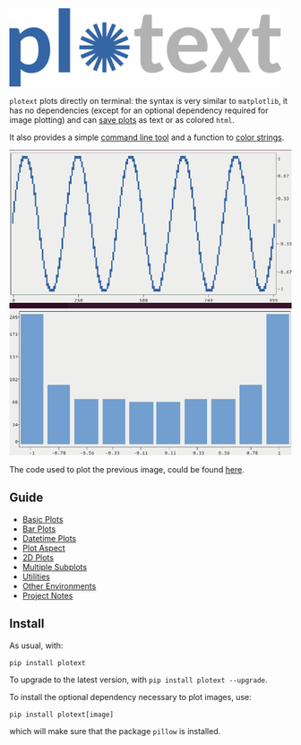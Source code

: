 <p align="left">  <img src="https://raw.githubusercontent.com/piccolomo/plotext/master/images/logo.png" /></p>

`plotext` plots directly on terminal: the syntax is very similar to `matplotlib`, it has no dependencies (except for an optional dependency required for image plotting) and can [save plots](https://github.com/piccolomo/plotext/blob/master/readme/utilities.md#other-functions) as text or as colored `html`.

It also provides a simple [command line tool](https://github.com/piccolomo/plotext/blob/master/readme/utilities.md#command-line-tool) and a function to [color strings](https://github.com/piccolomo/plotext/blob/master/readme/utilities.md#colorized-text).

![example](https://raw.githubusercontent.com/piccolomo/plotext/master/images/subplots.png)

The code used to plot the previous image, could be found [here](https://github.com/piccolomo/plotext/blob/master/readme/subplots.md).


## Guide

- [Basic Plots](https://github.com/piccolomo/plotext/blob/master/readme/basic.md) 
- [Bar Plots](https://github.com/piccolomo/plotext/blob/master/readme/bar.md)
- [Datetime Plots](https://github.com/piccolomo/plotext/blob/master/readme/datetime.md)
- [Plot Aspect](https://github.com/piccolomo/plotext/blob/master/readme/aspect.md)
- [2D Plots](https://github.com/piccolomo/plotext/blob/master/readme/2d-plots.md)
- [Multiple Subplots](https://github.com/piccolomo/plotext/blob/master/readme/subplots.md)
- [Utilities](https://github.com/piccolomo/plotext/blob/master/readme/utilities.md)
- [Other Environments](https://github.com/piccolomo/plotext/blob/master/readme/environments.md)
- [Project Notes](https://github.com/piccolomo/plotext/blob/master/readme/notes.md)


## Install

As usual, with:
```console
pip install plotext
```
To upgrade to the latest version, with ```pip install plotext --upgrade```.

To install the optional dependency necessary to plot images, use:
```console
pip install plotext[image]
``` 
which will make sure that the package `pillow` is installed.